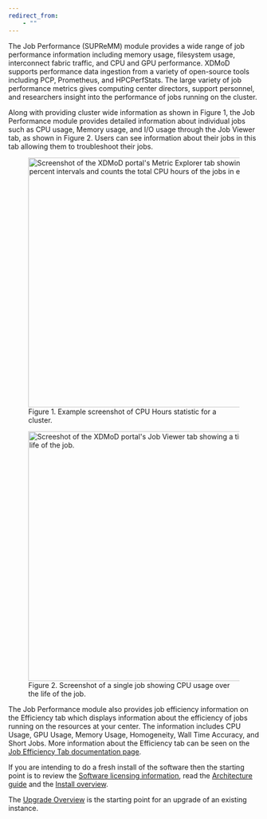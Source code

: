 ```yaml
---
redirect_from:
    - ""
---
```


The Job Performance (SUPReMM) module provides a wide range of job performance information
including memory usage, filesystem usage, interconnect fabric traffic, and CPU and GPU performance.
XDMoD supports performance data ingestion from a variety of open-source tools including PCP,
Prometheus, and HPCPerfStats. The large variety of job performance metrics gives computing center
directors, support personnel, and researchers insight into the performance of jobs running on
the cluster.

Along with providing cluster wide information as shown in Figure 1, the Job Performance module
provides detailed information about individual jobs such as CPU usage, Memory usage, and I/O
usage through the Job Viewer tab, as shown in Figure 2. Users can see information about their
jobs in this tab allowing them to troubleshoot their jobs.

<figure>
<img src="{{ site.baseurl }}/assets/images/cpu_hours_cpu_user.png" width="800" height="500" alt="Screenshot of the XDMoD portal's Metric Explorer tab showing a histogram that bins jobs by CPU usage in ten percent intervals and counts the total CPU hours of the jobs in each bin."/>
<figcaption>Figure 1. Example screenshot of CPU Hours statistic for a cluster.</figcaption>
</figure>

<figure>
<img src="{{ site.baseurl }}/assets/images/job_viewer_timeseries.png" width="800" height="500" alt="Screeshot of the XDMoD portal's Job Viewer tab showing a timeseries line chart of percentage CPU usage over the life of the job."/>
<figcaption>Figure 2. Screenshot of a single job showing CPU usage over the life of the job.</figcaption>
</figure>

The Job Performance module also provides job efficiency information on the Efficiency tab which
displays information about the efficiency of jobs running on the resources at your center. The
information includes CPU Usage, GPU Usage, Memory Usage, Homogeneity, Wall Time Accuracy, and
Short Jobs. More information about the Efficiency tab can be seen on the [Job Efficiency Tab documentation page](analytics.md).

If you are intending to do a fresh install of the software then the starting point is
to review the [Software licensing information](supremm-notices.md), read the 
[Architecture guide](supremm-architecture.md) and the [Install overview](supremm-install-overview.md).

The [Upgrade Overview](supremm-upgrade-overview.md) is the starting point for an upgrade of an
existing instance.

